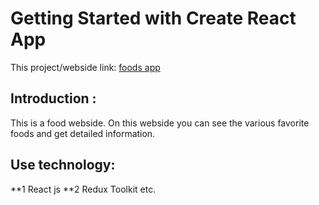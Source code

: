 # Getting Started with Create React App

This project/webside link: [ foods app](https://redux-foods.netlify.app/)

## Introduction :

This is a food webside. On this webside you can see the various favorite foods and get detailed information.

## Use technology:

**1 React js
**2 Redux Toolkit etc.
